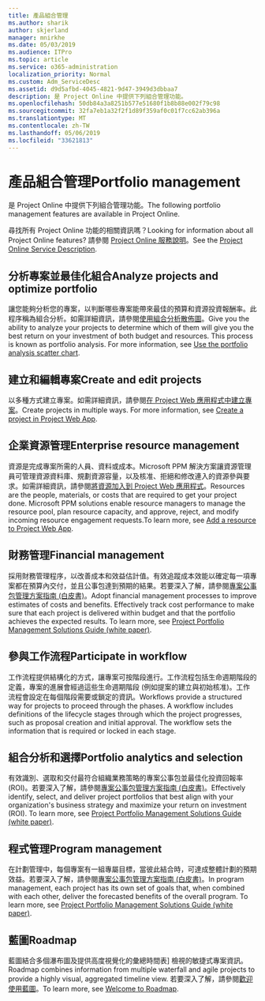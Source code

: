 ```yaml
---
title: 產品組合管理
ms.author: sharik
author: skjerland
manager: mnirkhe
ms.date: 05/03/2019
ms.audience: ITPro
ms.topic: article
ms.service: o365-administration
localization_priority: Normal
ms.custom: Adm_ServiceDesc
ms.assetid: d9d5afbd-4045-4821-9d47-3949d3dbbaa7
description: 是 Project Online 中提供下列組合管理功能。
ms.openlocfilehash: 50db84a3a8251b577e51680f1b8b88e002f79c98
ms.sourcegitcommit: 32fa7eb1a32f2f1d89f359af0c01f7cc62ab396a
ms.translationtype: MT
ms.contentlocale: zh-TW
ms.lasthandoff: 05/06/2019
ms.locfileid: "33621813"
---
```

# <a name="portfolio-management"></a><span data-ttu-id="87879-103">產品組合管理</span><span class="sxs-lookup"><span data-stu-id="87879-103">Portfolio management</span></span>

<span data-ttu-id="87879-104">是 Project Online 中提供下列組合管理功能。</span><span class="sxs-lookup"><span data-stu-id="87879-104">The following portfolio management features are available in Project Online.</span></span>
  
<span data-ttu-id="87879-105">尋找所有 Project Online 功能的相關資訊嗎？</span><span class="sxs-lookup"><span data-stu-id="87879-105">Looking for information about all Project Online features?</span></span> <span data-ttu-id="87879-106">請參閱 [Project Online 服務說明](project-online-service-description.md)。</span><span class="sxs-lookup"><span data-stu-id="87879-106">See the [Project Online Service Description](project-online-service-description.md).</span></span>
  
## <a name="analyze-projects-and-optimize-portfolio"></a><span data-ttu-id="87879-107">分析專案並最佳化組合</span><span class="sxs-lookup"><span data-stu-id="87879-107">Analyze projects and optimize portfolio</span></span>
<span data-ttu-id="87879-108"><a name="bkmk_AnalyzeProjects"> </a></span><span class="sxs-lookup"><span data-stu-id="87879-108"></span></span>

<span data-ttu-id="87879-p102">讓您能夠分析您的專案，以判斷哪些專案能帶來最佳的預算和資源投資報酬率。此程序稱為組合分析。如需詳細資訊，請參閱[使用組合分析散佈圖](http://go.microsoft.com/fwlink/?LinkID=823665&amp;clcid=0x409)。</span><span class="sxs-lookup"><span data-stu-id="87879-p102">Give you the ability to analyze your projects to determine which of them will give you the best return on your investment of both budget and resources. This process is known as portfolio analysis. For more information, see [Use the portfolio analysis scatter chart](http://go.microsoft.com/fwlink/?LinkID=823665&amp;clcid=0x409).</span></span>
  
## <a name="create-and-edit-projects"></a><span data-ttu-id="87879-112">建立和編輯專案</span><span class="sxs-lookup"><span data-stu-id="87879-112">Create and edit projects</span></span>
<span data-ttu-id="87879-113"><a name="bkmk_CreateAndEditProjects"> </a></span><span class="sxs-lookup"><span data-stu-id="87879-113"></span></span>

<span data-ttu-id="87879-p103">以多種方式建立專案。如需詳細資訊，請參閱[在 Project Web 應用程式中建立專案](http://go.microsoft.com/fwlink/?LinkID=746895&amp;clcid=0x409)。</span><span class="sxs-lookup"><span data-stu-id="87879-p103">Create projects in multiple ways. For more information, see [Create a project in Project Web App](http://go.microsoft.com/fwlink/?LinkID=746895&amp;clcid=0x409).</span></span>
  
## <a name="enterprise-resource-management"></a><span data-ttu-id="87879-116">企業資源管理</span><span class="sxs-lookup"><span data-stu-id="87879-116">Enterprise resource management</span></span>
<span data-ttu-id="87879-117"><a name="bkmk_ResourceManagement"> </a></span><span class="sxs-lookup"><span data-stu-id="87879-117"></span></span>

<span data-ttu-id="87879-p104">資源是完成專案所需的人員、資料或成本。Microsoft PPM 解決方案讓資源管理員可管理資源資料庫、規劃資源容量，以及核准、拒絕和修改連入的資源參與要求。如需詳細資訊，請參閱[將資源加入到 Project Web 應用程式](https://go.microsoft.com/fwlink/p/?LinkId=271320)。</span><span class="sxs-lookup"><span data-stu-id="87879-p104">Resources are the people, materials, or costs that are required to get your project done. Microsoft PPM solutions enable resource managers to manage the resource pool, plan resource capacity, and approve, reject, and modify incoming resource engagement requests.To learn more, see [Add a resource to Project Web App](https://go.microsoft.com/fwlink/p/?LinkId=271320).</span></span>
  
## <a name="financial-management"></a><span data-ttu-id="87879-120">財務管理</span><span class="sxs-lookup"><span data-stu-id="87879-120">Financial management</span></span>
<span data-ttu-id="87879-121"><a name="bkmk_FinancialManagement"> </a></span><span class="sxs-lookup"><span data-stu-id="87879-121"></span></span>

<span data-ttu-id="87879-p105">採用財務管理程序，以改善成本和效益估計值。有效追蹤成本效能以確定每一項專案都在預算內交付，並且公事包達到預期的結果。若要深入了解，請參閱[專案公事包管理方案指南 (白皮書)](https://go.microsoft.com/fwlink/p/?LinkId=402633)。</span><span class="sxs-lookup"><span data-stu-id="87879-p105">Adopt financial management processes to improve estimates of costs and benefits. Effectively track cost performance to make sure that each project is delivered within budget and that the portfolio achieves the expected results. To learn more, see [Project Portfolio Management Solutions Guide (white paper)](https://go.microsoft.com/fwlink/p/?LinkId=402633).</span></span>
  
## <a name="participate-in-workflow"></a><span data-ttu-id="87879-125">參與工作流程</span><span class="sxs-lookup"><span data-stu-id="87879-125">Participate in workflow</span></span>
<span data-ttu-id="87879-126"><a name="bkmk_ParticipateInWorkflow"> </a></span><span class="sxs-lookup"><span data-stu-id="87879-126"></span></span>

<span data-ttu-id="87879-p106">工作流程提供結構化的方式，讓專案可按階段進行。工作流程包括生命週期階段的定義，專案的進展會經過這些生命週期階段 (例如提案的建立與初始核准)。工作流程會設定在每個階段需要或鎖定的資訊。</span><span class="sxs-lookup"><span data-stu-id="87879-p106">Workflows provide a structured way for projects to proceed through the phases. A workflow includes definitions of the lifecycle stages through which the project progresses, such as proposal creation and initial approval. The workflow sets the information that is required or locked in each stage.</span></span>
  
## <a name="portfolio-analytics-and-selection"></a><span data-ttu-id="87879-130">組合分析和選擇</span><span class="sxs-lookup"><span data-stu-id="87879-130">Portfolio analytics and selection</span></span>
<span data-ttu-id="87879-131"><a name="bkmk_PortfolioAnalyticsandSelection"> </a></span><span class="sxs-lookup"><span data-stu-id="87879-131"></span></span>

<span data-ttu-id="87879-p107">有效識別、選取和交付最符合組織業務策略的專案公事包並最佳化投資回報率 (ROI)。若要深入了解，請參閱[專案公事包管理方案指南 (白皮書)](https://go.microsoft.com/fwlink/p/?LinkId=402633)。</span><span class="sxs-lookup"><span data-stu-id="87879-p107">Effectively identify, select, and deliver project portfolios that best align with your organization's business strategy and maximize your return on investment (ROI). To learn more, see [Project Portfolio Management Solutions Guide (white paper)](https://go.microsoft.com/fwlink/p/?LinkId=402633).</span></span>
  
## <a name="program-management"></a><span data-ttu-id="87879-134">程式管理</span><span class="sxs-lookup"><span data-stu-id="87879-134">Program management</span></span>
<span data-ttu-id="87879-135"><a name="bkmk_ProgramManagement"> </a></span><span class="sxs-lookup"><span data-stu-id="87879-135"></span></span>

<span data-ttu-id="87879-p108">在計劃管理中，每個專案有一組專屬目標，當彼此結合時，可達成整體計劃的預期效益。若要深入了解，請參閱[專案公事包管理方案指南 (白皮書)](https://go.microsoft.com/fwlink/p/?LinkId=402633)。</span><span class="sxs-lookup"><span data-stu-id="87879-p108">In program management, each project has its own set of goals that, when combined with each other, deliver the forecasted benefits of the overall program. To learn more, see [Project Portfolio Management Solutions Guide (white paper)](https://go.microsoft.com/fwlink/p/?LinkId=402633).</span></span>
  
## <a name="roadmap"></a><span data-ttu-id="87879-138">藍圖</span><span class="sxs-lookup"><span data-stu-id="87879-138">Roadmap</span></span>
<span data-ttu-id="87879-139">藍圖結合多個瀑布圖及提供高度視覺化的彙總時間表] 檢視的敏捷式專案資訊。</span><span class="sxs-lookup"><span data-stu-id="87879-139">Roadmap combines information from multiple waterfall and agile projects to provide a highly visual, aggregated timeline view.</span></span> <span data-ttu-id="87879-140">若要深入了解，請參閱[歡迎使用藍圖](https://support.office.com/article/video-welcome-to-roadmap-57764149-51b8-468f-a50d-9ea6a4fd835a)。</span><span class="sxs-lookup"><span data-stu-id="87879-140">To learn more, see [Welcome to Roadmap](https://support.office.com/article/video-welcome-to-roadmap-57764149-51b8-468f-a50d-9ea6a4fd835a).</span></span>

